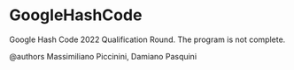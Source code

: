 # GoogleHashCode

Google Hash Code 2022 Qualification Round. The program is not complete.

@authors Massimiliano Piccinini, Damiano Pasquini
